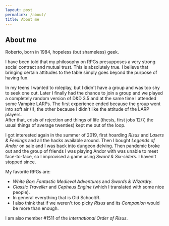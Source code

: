 ```yaml
---
layout: post
permalink: /about/
title: About me
---
```


## About me

Roberto, born in 1984, hopeless (but shameless) geek.

I have been told that my philosophy on RPGs presupposes a very strong social contract and mutual trust. This is absolutely true. I believe that bringing certain attitudes to the table simply goes beyond the purpose of having fun.

In my teens I wanted to roleplay, but I didn't have a group and was too shy to seek one out. Later I finally had the chance to join a group and we played a completely random version of D&D 3.5 and at the same time I attended some Vampire LARPs. The first experience ended because the group went into soft air (!), the other because I didn't like the attitude of the LARP players.  
After that, crisis of rejection and things of life (thesis, first jobs 12/7, the usual things of average twenties) kept me out of the loop.

I got interested again in the summer of 2019, first hoarding *Risus* and *Lasers & Feelings* and all the hacks available around. Then I bought *Legends of Andor* on sale and I was back into dungeon delving. Then pandemic broke out and the group of friends I was playing Andor with was unable to meet face-to-face, so I improvised a game using *Sword & Six-siders*. I haven't stopped since.

My favorite RPGs are:
- *White Box: Fantastic Medieval Adventures* and *Swords & Wizardry*.
- *Classic Traveller* and *Cepheus Engine* (which I translated with some nice people).
- In general everything that is Old School/R.
- I also think that if we weren't too picky *Risus* and its *Companion* would be more than enough.

I am also member #1511 of the *International Order of Risus*.